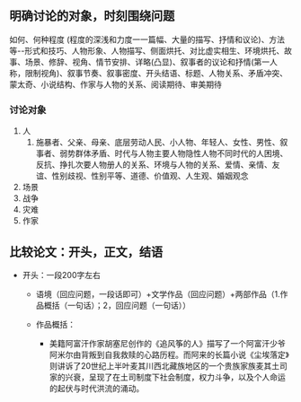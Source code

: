 ## 明确讨论的对象，时刻围绕问题

如何、何种程度 (程度的深浅和力度一一篇幅、大量的描写、抒情和议论)、方法等--形式和技巧、人物形象、人物描写、侧面烘托、对比虚实相生、环境烘托、故事、场景、修辞、视角、情节安排、详略(凸显)、叙事者的议论和抒情(第一人称，限制视角)、叙事节奏、叙事密度、开头结语、标题、人物关系、矛盾冲突、蒙太奇、小说结构、作家与人物的关系、阅读期待、审美期待

### 讨论对象
1. 人
   1. 施暴者、父亲、母亲、底层劳动人民、小人物、年轻人、女性、男性、叙事者、弱势群体矛盾、时代与人物主要人物隐性人物不同时代的人困境、反抗、挣扎次要人物册人的关系、环境与人物的关系、爱情、亲情、友谊、性别歧视、性别平等、道德、价值观、人生观、婚姻观念
2. 场景
3. 战争
4. 灾难
5. 作家

## 比较论文：开头，正文，结语
* 开头：一段200字左右
  * 语境（回应问题，一段话即可）+文学作品（回应问题）+两部作品（1.作品概括（一句话）；2，回应问题（一句话））
  
  * 作品概括：
    * 美籍阿富汗作家胡塞尼创作的《追风筝的人》描写了一个阿富汗少爷阿米尔由背叛到自我救赎的心路历程。而阿来的长篇小说《尘埃落定》则讲诉了20世纪上半叶麦其川西北藏族地区的一个贵族家族麦其土司家的兴衰，呈现了在土司制度下社会制度，权力斗争，以及个人命运的起伏与时代洪流的涌动。



